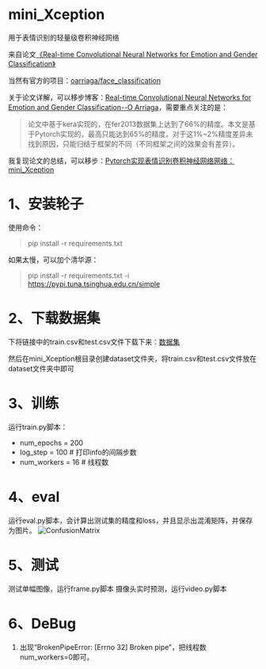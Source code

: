 # mini_Xception
用于表情识别的轻量级卷积神经网络

来自论文[《Real-time Convolutional Neural Networks for Emotion and Gender Classification》](https://arxiv.org/pdf/1710.07557v1.pdf)

当然有官方的项目：[oarriaga/face_classification](https://github.com/oarriaga/face_classification)

关于论文详解，可以移步博客：[Real-time Convolutional Neural Networks for Emotion and Gender Classification--O Arriaga](https://blog.csdn.net/qq_40243750/article/details/124208527)，需要重点关注的是：
> 论文中基于kera实现的，在fer2013数据集上达到了66%的精度。本文是基于Pytorch实现的，最高只能达到65%的精度。对于这1%~2%精度差异未找到原因，只能归结于框架的不同（不同框架之间的效果会有差异）。

我复现论文的总结，可以移步：[Pytorch实现表情识别卷积神经网络网络：mini_Xception
](https://blog.csdn.net/qq_40243750/article/details/124226066?spm=1001.2014.3001.5501)

# 1、安装轮子
使用命令：
> pip install -r requirements.txt

如果太慢，可以加个清华源：
> pip install -r requirements.txt -i https://pypi.tuna.tsinghua.edu.cn/simple


# 2、下载数据集
下将链接中的train.csv和test.csv文件下载下来：[数据集](https://www.aliyundrive.com/s/fQz68x23mtk)

然后在mini_Xception根目录创建dataset文件夹，将train.csv和test.csv文件放在dataset文件夹中即可


# 3、训练
运行train.py脚本：
- num_epochs = 200
- log_step = 100      # 打印info的间隔步数
- num_workers = 16    # 线程数

# 4、eval
运行eval.py脚本，会计算出测试集的精度和loss，并且显示出混淆矩阵，并保存为图片。
![ConfusionMatrix](https://user-images.githubusercontent.com/48787805/163796143-8d134aa7-9e51-433b-9da8-61c651f4bb5d.png)



# 5、测试
测试单幅图像，运行frame.py脚本
摄像头实时预测，运行video.py脚本

# 6、DeBug
1. 出现“BrokenPipeError: [Errno 32] Broken pipe”，把线程数num_workers=0即可。
